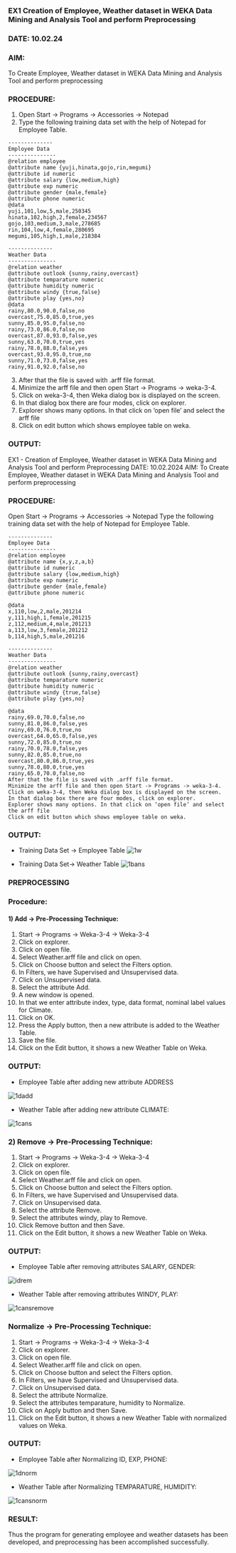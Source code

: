 ### EX1 Creation of Employee, Weather dataset in WEKA Data Mining and Analysis Tool and perform Preprocessing
### DATE: 10.02.24
### AIM: 
  To Create Employee, Weather dataset in WEKA Data Mining and Analysis Tool and perform preprocessing
### PROCEDURE: 
1) Open Start -> Programs -> Accessories -> Notepad
2) Type the following training data set with the help of Notepad for Employee Table.

```
--------------
Employee Data
---------------
@relation employee 
@attribute name {yuji,hinata,gojo,rin,megumi} 
@attribute id numeric
@attribute salary {low,medium,high} 
@attribute exp numeric
@attribute gender {male,female} 
@attribute phone numeric
@data 
yuji,101,low,5,male,250345 
hinata,102,high,2,female,234567
gojo,103,medium,3,male,278685
rin,104,low,4,female,280695
megumi,105,high,1,male,218384

--------------
Weather Data
---------------
@relation weather
@attribute outlook {sunny,rainy,overcast} 
@attribute temparature numeric 
@attribute humidity numeric
@attribute windy {true,false} 
@attribute play {yes,no}
@data 
rainy,80.0,90.0,false,no 
overcast,75.0,85.0,true,yes
sunny,85.0,95.0,false,no
rainy,73.0,86.0,false,no 
overcast,87.0,93.0,false,yes 
sunny,63.0,70.0,true,yes 
rainy,78.0,88.0,false,yes 
overcast,93.0,95.0,true,no
sunny,71.0,73.0,false,yes 
rainy,91.0,92.0,false,no

```
3) After that the file is saved with .arff file format.
4) Minimize the arff file and then open Start -> Programs -> weka-3-4.
5) Click on weka-3-4, then Weka dialog box is displayed on the screen.
6) In that dialog box there are four modes, click on explorer.
7) Explorer shows many options. In that click on ‘open file’ and select the arff file
8) Click on edit button which shows employee table on weka.

### OUTPUT:
EX1 - Creation of Employee, Weather dataset in WEKA Data Mining and Analysis Tool and perform Preprocessing
DATE: 10.02.2024
AIM:
To Create Employee, Weather dataset in WEKA Data Mining and Analysis Tool and perform preprocessing

### PROCEDURE:
Open Start -> Programs -> Accessories -> Notepad
Type the following training data set with the help of Notepad for Employee Table.
```
--------------
Employee Data
---------------
@relation employee 
@attribute name {x,y,z,a,b} 
@attribute id numeric
@attribute salary {low,medium,high} 
@attribute exp numeric
@attribute gender {male,female} 
@attribute phone numeric

@data 
x,110,low,2,male,201214
y,111,high,1,female,201215
z,112,medium,4,male,201213 
a,113,low,3,female,201212 
b,114,high,5,male,201216
```

```
--------------
Weather Data
---------------
@relation weather
@attribute outlook {sunny,rainy,overcast} 
@attribute temparature numeric 
@attribute humidity numeric
@attribute windy {true,false} 
@attribute play {yes,no}

@data 
rainy,69.0,70.0,false,no
sunny,81.0,86.0,false,yes 
rainy,69.0,76.0,true,no 
overcast,64.0,65.0,false,yes 
sunny,72.0,85.0,true,no 
rainy,70.0,78.0,false,yes 
sunny,82.0,85.0,true,no
overcast,80.0,86.0,true,yes
sunny,78.0,80.0,true,yes 
rainy,65.0,70.0,false,no 
After that the file is saved with .arff file format.
Minimize the arff file and then open Start -> Programs -> weka-3-4.
Click on weka-3-4, then Weka dialog box is displayed on the screen.
In that dialog box there are four modes, click on explorer.
Explorer shows many options. In that click on ‘open file’ and select the arff file
Click on edit button which shows employee table on weka.
```

### OUTPUT:
* Training Data Set -> Employee Table
![1w](https://github.com/Lakshmipriya-P-AI/WDM_EXP1/assets/93427923/36a6b9fd-2a1c-47f1-9be5-de254ab3464c)

* Training Data Set-> Weather Table
![1bans](https://github.com/Lakshmipriya-P-AI/WDM_EXP1/assets/93427923/9734a866-1042-4af1-b988-979b15347284)


### PREPROCESSING
### Procedure:
#### 1) Add -> Pre-Processing Technique:
1) Start -> Programs -> Weka-3-4 -> Weka-3-4
2) Click on explorer.
3) Click on open file.
4) Select Weather.arff file and click on open.
5) Click on Choose button and select the Filters option.
6) In Filters, we have Supervised and Unsupervised data.
7) Click on Unsupervised data.
8) Select the attribute Add.
9) A new window is opened.
10) In that we enter attribute index, type, data format, nominal label values for Climate.
11) Click on OK.
12) Press the Apply button, then a new attribute is added to the Weather Table.
13) Save the file.
14) Click on the Edit button, it shows a new Weather Table on Weka.

### OUTPUT:
* Employee Table after adding new attribute ADDRESS

![1dadd](https://github.com/Lakshmipriya-P-AI/WDM_EXP1/assets/93427923/44a05854-ace9-4d13-befd-ab36a8ff47a6)

* Weather Table after adding new attribute CLIMATE:

![1cans](https://github.com/Lakshmipriya-P-AI/WDM_EXP1/assets/93427923/5cb982d1-2e6f-4bed-8e1b-553099666eda)

### 2) Remove -> Pre-Processing Technique:

1) Start -> Programs -> Weka-3-4 -> Weka-3-4
2) Click on explorer.
3) Click on open file.
4) Select Weather.arff file and click on open.
5) Click on Choose button and select the Filters option.
6) In Filters, we have Supervised and Unsupervised data.
7) Click on Unsupervised data.
8) Select the attribute Remove.
9) Select the attributes windy, play to Remove.
10) Click Remove button and then Save.
11) Click on the Edit button, it shows a new Weather Table on Weka.

### OUTPUT:
* Employee Table after removing attributes SALARY, GENDER:

![idrem](https://github.com/Lakshmipriya-P-AI/WDM_EXP1/assets/93427923/19a03555-080c-4fd0-8853-55aca05e7fe2)

* Weather Table after removing attributes WINDY, PLAY:

![1cansremove](https://github.com/Lakshmipriya-P-AI/WDM_EXP1/assets/93427923/e41d7202-15eb-4ad2-9cfb-bb691a956bb8)

### Normalize -> Pre-Processing Technique:

1) Start -> Programs -> Weka-3-4 -> Weka-3-4
2) Click on explorer.
3) Click on open file.
4) Select Weather.arff file and click on open.
5) Click on Choose button and select the Filters option.
6) In Filters, we have Supervised and Unsupervised data.
7) Click on Unsupervised data.
8) Select the attribute Normalize.
9) Select the attributes temparature, humidity to Normalize.
10) Click on Apply button and then Save.
11) Click on the Edit button, it shows a new Weather Table with normalized values on Weka.

### OUTPUT:

* Employee Table after Normalizing ID, EXP, PHONE:

![1dnorm](https://github.com/Lakshmipriya-P-AI/WDM_EXP1/assets/93427923/48a8fa21-451f-49dc-b21d-36e35e9f32a1)

* Weather Table after Normalizing TEMPARATURE, HUMIDITY:

![1cansnorm](https://github.com/Lakshmipriya-P-AI/WDM_EXP1/assets/93427923/97c1c104-aec2-4d9d-a5ab-3709e22a0e72)

### RESULT: 
  Thus the program for generating employee and weather datasets has been developed, and preprocessing has been accomplished successfully.
